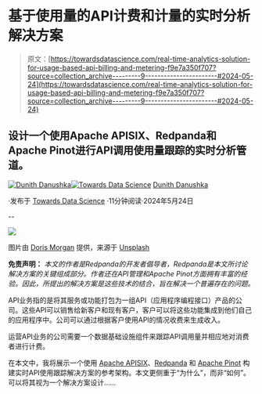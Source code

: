 # 基于使用量的API计费和计量的实时分析解决方案

> 原文：[https://towardsdatascience.com/real-time-analytics-solution-for-usage-based-api-billing-and-metering-f9e7a350f707?source=collection_archive---------9-----------------------#2024-05-24](https://towardsdatascience.com/real-time-analytics-solution-for-usage-based-api-billing-and-metering-f9e7a350f707?source=collection_archive---------9-----------------------#2024-05-24)

## 设计一个使用Apache APISIX、Redpanda和Apache Pinot进行API调用使用量跟踪的实时分析管道。

[](https://dunith.medium.com/?source=post_page---byline--f9e7a350f707--------------------------------)[![Dunith Danushka](../Images/ad8dc098a31c073956d145fd4a0406bf.png)](https://dunith.medium.com/?source=post_page---byline--f9e7a350f707--------------------------------)[](https://towardsdatascience.com/?source=post_page---byline--f9e7a350f707--------------------------------)[![Towards Data Science](../Images/a6ff2676ffcc0c7aad8aaf1d79379785.png)](https://towardsdatascience.com/?source=post_page---byline--f9e7a350f707--------------------------------) [Dunith Danushka](https://dunith.medium.com/?source=post_page---byline--f9e7a350f707--------------------------------)

·发布于 [Towards Data Science](https://towardsdatascience.com/?source=post_page---byline--f9e7a350f707--------------------------------) ·11分钟阅读·2024年5月24日

--

![](../Images/f8a4c14e07da6380cbb3d8968aaa3a96.png)

图片由 [Doris Morgan](https://unsplash.com/@d_morgan?utm_source=medium&utm_medium=referral) 提供，来源于 [Unsplash](https://unsplash.com/?utm_source=medium&utm_medium=referral)

**免责声明：** *本文的作者是Redpanda的开发者倡导者，Redpanda是本文所讨论解决方案的关键组成部分。作者还在API管理和Apache Pinot方面拥有丰富的经验。因此，所提出的解决方案是这些技术的结合，旨在解决一个普遍存在的问题。*

API业务指的是将其服务或功能打包为一组API（应用程序编程接口）产品的公司。这些API可以销售给新客户和现有客户，客户可以将这些功能集成到他们自己的应用程序中。公司可以通过根据客户使用API的情况收费来生成收入。

运营API业务的公司需要一个数据基础设施组件来跟踪API调用量并相应地对消费者进行计费。

在本文中，我将展示一个使用 [Apache APISIX](https://apisix.apache.org/)、[Redpanda](http://redpanda.com) 和 [Apache Pinot](https://pinot.apache.org/) 构建实时API使用跟踪解决方案的参考架构。本文更侧重于“为什么”，而非“如何”。可以将其视为一个解决方案设计……

